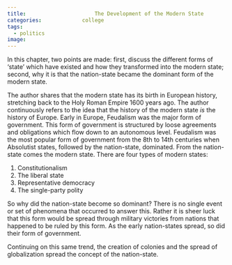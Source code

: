 ```yaml
---
title:						The Development of the Modern State
categories:				college
tags:
  - politics
image:			
---
```


In this chapter, two points are made: first, discuss the different forms of ‘state’ which have existed and how they transformed into the modern state; second, why it is that the nation-state became the dominant form of the modern state.

The author shares that the modern state has its birth in European history, stretching back to the Holy Roman Empire 1600 years ago. The author continuously refers to the idea that the history of the modern state *is* the history of Europe. Early in Europe, Feudalism was the major form of government. This form of government is structured by loose agreements and obligations which flow down to an autonomous level. Feudalism was the most popular form of government from the 8th to 14th centuries when Absolutist states, followed by the nation-state, dominated. From the nation-state comes the modern state. There are four types of modern states:
1. Constitutionalism
2. The liberal state
3. Representative democracy 
4. The single-party polity

So why did the nation-state become so dominant? There is no single event or set of phenomena that occurred to answer this. Rather it is sheer luck that this form would be spread through military victories from nations that happened to be ruled by this form. As the early nation-states spread, so did their form of government.

Continuing on this same trend, the creation of colonies and the spread of globalization spread the concept of the nation-state.